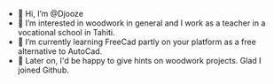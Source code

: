 - 👋 Hi, I’m @Djooze
- 👀 I’m interested in woodwork in general and I work as a teacher in a vocational school in Tahiti.
- 🌱 I’m currently learning FreeCad partly on your platform as a free alternative to AutoCad.
- 💞️ Later on, I'd be happy to give hints on woodwork projects. Glad I joined Github.

<!---
Djooze/Djooze is a ✨ special ✨ repository because its `README.md` (this file) appears on your GitHub profile.
You can click the Preview link to take a look at your changes.
--->
